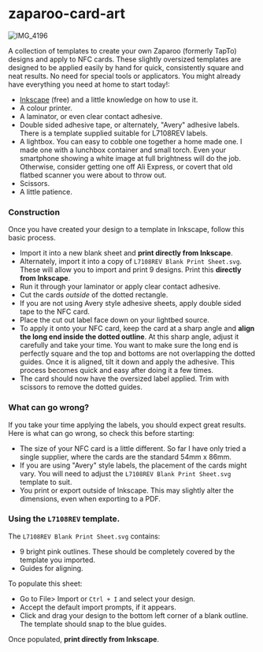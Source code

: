 # zaparoo-card-art

![IMG_4196](https://github.com/user-attachments/assets/cbe5fdfa-a457-433a-9d57-cb5b36e5b233)


A collection of templates to create your own Zaparoo (formerly TapTo) designs and apply to NFC cards. These slightly oversized templates are designed to be applied easily by hand for quick, consistently square and neat results. No need for special tools or applicators. You might already have everything you need at home to start today!:
* [Inkscape](https://inkscape.org/) (free) and a little knowledge on how to use it.
* A colour printer.
* A laminator, or even clear contact adhesive.
* Double sided adhesive tape, or alternately, "Avery" adhesive labels. There is a template supplied suitable for L7108REV labels.
* A lightbox. You can easy to cobble one together a home made one. I made one with a lunchbox container and small torch. Even your smartphone showing a white image at full brightness will do the job. Otherwise, consider getting one off Ali Express, or covert that old flatbed scanner you were about to throw out.
* Scissors.
* A little patience.

### Construction
Once you have created your design to a template in Inkscape, follow this basic process.
* Import it into a new blank sheet and **print directly from Inkscape**.
* Alternately, import it into a copy of `L7108REV Blank Print Sheet.svg`. These will allow you to import and print 9 designs. Print this **directly from Inkscape**.
* Run it through your laminator or apply clear contact adhesive.
* Cut the cards _outside_ of the dotted rectangle.
* If you are not using Avery style adhesive sheets, apply double sided tape to the NFC card.
* Place the cut out label face down on your lightbed source.
* To apply it onto your NFC card, keep the card at a sharp angle and **align the long end inside the dotted outline**. At this sharp angle, adjust it carefully and take your time. You want to make sure the long end is perfectly square and the top and bottoms are not overlapping the dotted guides. Once it is aligned, tilt it down and apply the adhesive. This process becomes quick and easy after doing it a few times.
* The card should now have the oversized label applied. Trim with scissors to remove the dotted guides.

### What can go wrong?
If you take your time applying the labels, you should expect great results. Here is what can go wrong, so check this before starting:
* The size of your NFC card is a little different. So far I have only tried a single supplier, where the cards are the standard 54mm x 86mm.
* If you are using "Avery" style labels, the placement of the cards might vary. You will need to adjust the `L7108REV Blank Print Sheet.svg` template to suit.
* You print or export outside of Inkscape. This may slightly alter the dimensions, even when exporting to a PDF.

### Using the `L7108REV` template.
The `L7108REV Blank Print Sheet.svg` contains:
* 9 bright pink outlines. These should be completely covered by the template you imported.
* Guides for aligning.

To populate this sheet:
* Go to File> Import or `Ctrl + I` and select your design.
* Accept the default import prompts, if it appears.
* Click and drag your design to the bottom left corner of a blank outline. The template should snap to the blue guides.

Once populated, **print directly from Inkscape**.
